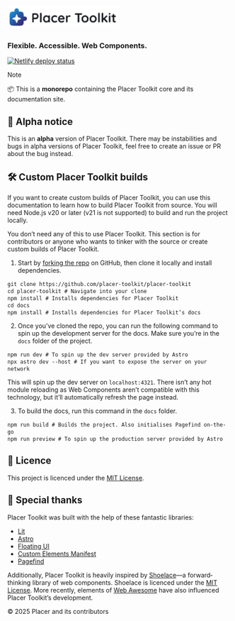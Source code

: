 # <picture><source media="(prefers-color-scheme: dark)" srcset="https://raw.githubusercontent.com/placer-toolkit/placer-toolkit/refs/heads/main/public/logo-wordmark-dark.svg"></source><source media="(prefers-color-scheme: light)" srcset="https://raw.githubusercontent.com/placer-toolkit/placer-toolkit/refs/heads/main/public/logo-wordmark-light.svg"></source><img src="https://raw.githubusercontent.com/placer-toolkit/placer-toolkit/refs/heads/main/public/logo-wordmark-light.svg" alt="Placer Toolkit" width="50%" /></picture>

### Flexible. Accessible. Web Components.

[![Netlify deploy status](https://api.netlify.com/api/v1/badges/b854c7b0-7765-4fe0-a1a7-06e300c4e164/deploy-status)](https://app.netlify.com/projects/placer-toolkit/deploys)

> [!NOTE]
> 📦 This is a **monorepo** containing the Placer Toolkit core and its documentation site.

## 🚧 Alpha notice

This is an **alpha** version of Placer Toolkit. There may be instabilities and bugs in alpha versions of Placer Toolkit, feel free to create an issue or PR about the bug instead.

## 🛠️ Custom Placer Toolkit builds

If you want to create custom builds of Placer Toolkit, you can use this documentation to learn how to build Placer Toolkit from source. You will need Node.js v20 or later (v21 is not supported) to build and run the project locally.

You don’t need any of this to use Placer Toolkit. This section is for contributors or anyone who wants to tinker with the source or create custom builds of Placer Toolkit.

1. Start by [forking the repo](https://github.com/placer-toolkit/placer-toolkit/fork) on GitHub, then clone it locally and install dependencies.

```shell
git clone https://github.com/placer-toolkit/placer-toolkit
cd placer-toolkit # Navigate into your clone
npm install # Installs dependencies for Placer Toolkit
cd docs
npm install # Installs dependencies for Placer Toolkit’s docs
```

2. Once you’ve cloned the repo, you can run the following command to spin up the development server for the docs. Make sure you’re in the `docs` folder of the project.

```shell
npm run dev # To spin up the dev server provided by Astro
npx astro dev --host # If you want to expose the server on your network
```

This will spin up the dev server on `localhost:4321`. There isn’t any hot module reloading as Web Components aren’t compatible with this technology, but it’ll automatically refresh the page instead.

3. To build the docs, run this command in the `docs` folder.

```shell
npm run build # Builds the project. Also initialises Pagefind on‐the‐go
npm run preview # To spin up the production server provided by Astro
```

## 📄 Licence

This project is licenced under the [MIT License](LICENSE.md).

## 💖 Special thanks

Placer Toolkit was built with the help of these fantastic libraries:

- [Lit](https://lit.dev)
- [Astro](https://astro.build)
- [Floating UI](https://floating-ui.com)
- [Custom Elements Manifest](https://custom-elements-manifest.open-wc.org)
- [Pagefind](https://pagefind.app)

Additionally, Placer Toolkit is heavily inspired by [Shoelace](https://shoelace.style)—a forward‐thinking library of web components. Shoelace is licenced under the [MIT License](https://github.com/shoelace-style/shoelace/blob/next/LICENSE.md). More recently, elements of [Web Awesome](https://webawesome.com) have also influenced Placer Toolkit’s development.

© 2025 Placer and its contributors

